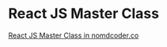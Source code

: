 # React JS Master Class

[React JS Master Class in nomdcoder.co](https://nomadcoders.co/react-masterclass)
